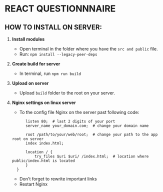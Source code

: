 # REACT QUESTIONNNAIRE

## HOW TO INSTALL ON SERVER:

1. **Install modules**
    - Open terminal in the folder where you have the `src and public` file.
    - Run: `npm install --legacy-peer-deps`
        
2. **Create build for server**
    - In terminal, run `npm run build`

3. **Upload on server**
    - Upload `build` folder to the root on your server.

4. **Nginx settings on linux server**
    - To the config file Nginx on the server past following code: 

    ```server {
          listen 80;  # last 2 digits of your port
          server_name your_domain.com;  # change your domain name

          root /path/to/your/web/root;  # change your path to the app root on server
          index index.html;

          location / {
              try_files $uri $uri/ /index.html;  # location where public/index.html is located
          }
      }
      ```
    - Don't forget to rewrite important links
    - Restart Nginx

